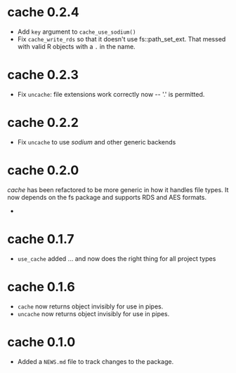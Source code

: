 # cache 0.2.4

 - Add `key` argument to `cache_use_sodium()`
 - Fix `cache_write_rds` so that it doesn't use fs::path_set_ext. That messed 
   with valid R objects with a `.` in the name.

# cache 0.2.3 

 - Fix `uncache`: file extensions work correctly now -- '.' is permitted.

# cache 0.2.2

 - Fix `uncache` to use *sodium* and other generic backends

# cache 0.2.0 

*cache* has been refactored to be more generic in how it handles file types. It
now depends on the fs package and supports RDS and AES formats.
 
 -

# cache 0.1.7 
 
 - `use_cache` added ... and now does the right thing for all project types

# cache 0.1.6

 - `cache` now returns object invisibly for use in pipes.
 - `uncache` now returns object invisibly for use in pipes.

# cache 0.1.0

 - Added a `NEWS.md` file to track changes to the package.
